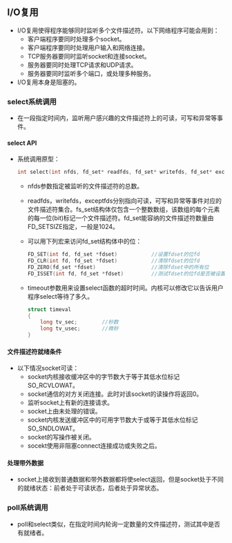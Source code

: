 ## I/O复用

- I/O复用使得程序能够同时监听多个文件描述符。以下网络程序可能会用到：
  - 客户端程序要同时处理多个socket。
  - 客户端程序要同时处理用户输入和网络连接。
  - TCP服务器要同时监听socket和连接socket。
  - 服务器要同时处理TCP请求和UDP请求。
  - 服务器要同时监听多个端口，或处理多种服务。
- I/O复用本身是阻塞的。

### select系统调用

- 在一段指定时间内，监听用户感兴趣的文件描述符上的可读，可写和异常等事件。

#### select API

- 系统调用原型：

  ```c++
  int select(int nfds, fd_set* readfds, fd_set* writefds, fd_set* exceptfds, struct timeval* timeout);
  ```

  - nfds参数指定被监听的文件描述符的总数。

  - readfds，writefds，exceptfds分别指向可读，可写和异常等事件对应的文件描述符集合。fs_set结构体仅包含一个整数数组，该数组的每个元素的每一位(bit)标记一个文件描述符。fd_set能容纳的文件描述符数量由FD_SETSIZE指定，一般是1024。

  - 可以用下列宏来访问fd_set结构体中的位：

    ```c++
    FD_SET(int fd, fd_set *fdset)			//设置fdset的位fd
    FD_CLR(int fd, fd_set *fdset)			//清除fdset的位fd
    FD_ZERO(fd_set *fdset)		 			//清除fdset中的所有位
    FD_ISSET(int fd, fd_set *fdset)			//测试fdset的位fd是否被设置
    ```

  - timeout参数用来设置select函数的超时时间。内核可以修改它以告诉用户程序select等待了多久。

    ```c++
    struct timeval
    {
    	long tv_sec;		//秒数
    	long tv_usec;		//微秒
    }
    ```

#### 文件描述符就绪条件

- 以下情况socket可读：
  - socket内核接收缓冲区中的字节数大于等于其低水位标记SO_RCVLOWAT。
  - socket通信的对方关闭连接。此时对该socket的读操作将返回0。
  - 监听socket上有新的连接请求。
  - socket上由未处理的错误。
  - socket内核发送缓冲区中的可用字节数大于或等于其低水位标记SO_SNDLOWAT。
  - socket的写操作被关闭。
  - socekt使用非阻塞connect连接成功或失败之后。

#### 处理带外数据

- socket上接收到普通数据和带外数据都将使select返回，但是socket处于不同的就绪状态：前者处于可读状态，后者处于异常状态。

### poll系统调用

- poll和select类似，在指定时间内轮询一定数量的文件描述符，测试其中是否有就绪者。











​	